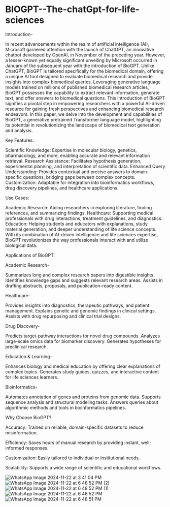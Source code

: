 # BIOGPT--The-chatGpt-for-life-sciences

Introduction-

In recent advancements within the realm of artificial intelligence (AI), Microsoft garnered attention with the launch of ChatGPT, an innovative chatbot developed by OpenAI, in November of the preceding year. However, a lesser-known yet equally significant unveiling by Microsoft occurred in January of the subsequent year with the introduction of BioGPT. Unlike ChatGPT, BioGPT is tailored specifically for the biomedical domain, offering a unique AI tool designed to evaluate biomedical research and provide insights into complex biomedical queries. Leveraging generative language models trained on millions of published biomedical research articles, BioGPT possesses the capability to extract relevant information, generate text, and offer answers to biomedical questions. This introduction of BioGPT signifies a pivotal step in empowering researchers with a powerful AI-driven resource for gaining fresh perspectives and enhancing biomedical research endeavors. In this paper, we delve into the development and capabilities of BioGPT, a generative pretrained Transformer language model, highlighting its potential in revolutionizing the landscape of biomedical text generation and analysis.      

Key Features:

Scientific Knowledge: Expertise in molecular biology, genetics, pharmacology, and more, enabling accurate and relevant information retrieval.
Research Assistance: Facilitates hypothesis generation, experimental planning, and interpretation of scientific data.
Enhanced Query Understanding: Provides contextual and precise answers to domain-specific questions, bridging gaps between complex concepts.
Customization: Adaptable for integration into bioinformatics workflows, drug discovery pipelines, and healthcare applications.

Use Cases:

Academic Research: Aiding researchers in exploring literature, finding references, and summarizing findings.
Healthcare: Supporting medical professionals with drug interactions, treatment guidelines, and diagnostics.
Education: Helping students and educators with explanations, study material generation, and deeper understanding of life science concepts.
With its combination of AI-driven intelligence and life sciences expertise, BioGPT revolutionizes the way professionals interact with and utilize biological data.

Applications of BioGPT:

Academic Research-

Summarizes long and complex research papers into digestible insights.
Identifies knowledge gaps and suggests relevant research areas.
Assists in drafting abstracts, proposals, and publication-ready content.

Healthcare-

Provides insights into diagnostics, therapeutic pathways, and patient management.
Explains genetic and genomic findings in clinical settings.
Assists with drug repurposing and clinical trial designs.

Drug Discovery-

Predicts target-pathway interactions for novel drug compounds.
Analyzes large-scale omics data for biomarker discovery.
Generates hypotheses for preclinical research.

Education & Learning-

Enhances biology and medical education by offering clear explanations of complex topics.
Generates study guides, quizzes, and interactive content for life sciences learners.

Bioinformatics-

Automates annotation of genes and proteins from genomic data.
Supports sequence analysis and structural modeling tasks.
Answers queries about algorithmic methods and tools in bioinformatics pipelines.

Why Choose BioGPT?

Accuracy: Trained on reliable, domain-specific datasets to reduce misinformation.

Efficiency: Saves hours of manual research by providing instant, well-informed responses.

Customization: Easily tailored to individual or institutional needs.

Scalability: Supports a wide range of scientific and educational workflows.

![WhatsApp Image 2024-11-22 at 3 41 04 PM](https://github.com/user-attachments/assets/9e5f4f64-a502-4fd5-ac03-b73c0b49ad20)
![WhatsApp Image 2024-11-22 at 6 48 52 PM (2)](https://github.com/user-attachments/assets/5d9d92b6-3334-4986-aa68-b2cd9aa04d9b)
![WhatsApp Image 2024-11-22 at 6 48 52 PM (1)](https://github.com/user-attachments/assets/003080d9-aa99-4a11-b1dd-cc55f9a02e62)
![WhatsApp Image 2024-11-22 at 6 48 52 PM](https://github.com/user-attachments/assets/0c487183-0e0c-47cb-88a8-c912a59356e7)
![WhatsApp Image 2024-11-22 at 6 48 51 PM](https://github.com/user-attachments/assets/91fe016f-72da-4fd0-91f9-721648bd3e6f)


